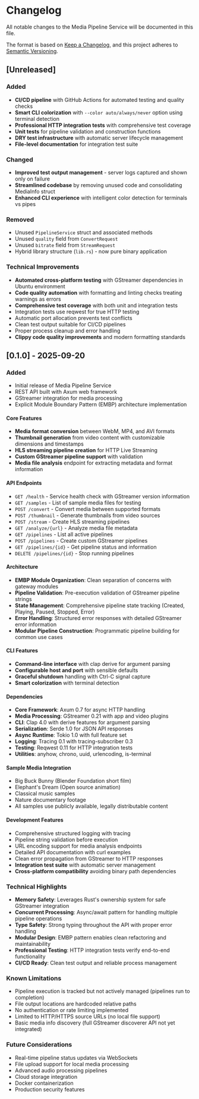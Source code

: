 # Changelog

All notable changes to the Media Pipeline Service will be documented in this file.

The format is based on [Keep a Changelog](https://keepachangelog.com/en/1.0.0/),
and this project adheres to [Semantic Versioning](https://semver.org/spec/v2.0.0.html).

## [Unreleased]

### Added
- **CI/CD pipeline** with GitHub Actions for automated testing and quality checks
- **Smart CLI colorization** with `--color auto/always/never` option using terminal detection
- **Professional HTTP integration tests** with comprehensive test coverage
- **Unit tests** for pipeline validation and construction functions
- **DRY test infrastructure** with automatic server lifecycle management
- **File-level documentation** for integration test suite

### Changed
- **Improved test output management** - server logs captured and shown only on failure
- **Streamlined codebase** by removing unused code and consolidating MediaInfo struct
- **Enhanced CLI experience** with intelligent color detection for terminals vs pipes

### Removed
- Unused `PipelineService` struct and associated methods
- Unused `quality` field from `ConvertRequest`
- Unused `bitrate` field from `StreamRequest`
- Hybrid library structure (`lib.rs`) - now pure binary application

### Technical Improvements
- **Automated cross-platform testing** with GStreamer dependencies in Ubuntu environment
- **Code quality automation** with formatting and linting checks treating warnings as errors
- **Comprehensive test coverage** with both unit and integration tests
- Integration tests use reqwest for true HTTP testing
- Automatic port allocation prevents test conflicts
- Clean test output suitable for CI/CD pipelines
- Proper process cleanup and error handling
- **Clippy code quality improvements** and modern formatting standards

## [0.1.0] - 2025-09-20

### Added
- Initial release of Media Pipeline Service
- REST API built with Axum web framework
- GStreamer integration for media processing
- Explicit Module Boundary Pattern (EMBP) architecture implementation

#### Core Features
- **Media format conversion** between WebM, MP4, and AVI formats
- **Thumbnail generation** from video content with customizable dimensions and timestamps
- **HLS streaming pipeline creation** for HTTP Live Streaming
- **Custom GStreamer pipeline support** with validation
- **Media file analysis** endpoint for extracting metadata and format information

#### API Endpoints
- `GET /health` - Service health check with GStreamer version information
- `GET /samples` - List of sample media files for testing
- `POST /convert` - Convert media between supported formats
- `POST /thumbnail` - Generate thumbnails from video sources
- `POST /stream` - Create HLS streaming pipelines
- `GET /analyze/{url}` - Analyze media file metadata
- `GET /pipelines` - List all active pipelines
- `POST /pipelines` - Create custom GStreamer pipelines
- `GET /pipelines/{id}` - Get pipeline status and information
- `DELETE /pipelines/{id}` - Stop running pipelines

#### Architecture
- **EMBP Module Organization**: Clean separation of concerns with gateway modules
- **Pipeline Validation**: Pre-execution validation of GStreamer pipeline strings
- **State Management**: Comprehensive pipeline state tracking (Created, Playing, Paused, Stopped, Error)
- **Error Handling**: Structured error responses with detailed GStreamer error information
- **Modular Pipeline Construction**: Programmatic pipeline building for common use cases

#### CLI Features
- **Command-line interface** with clap derive for argument parsing
- **Configurable host and port** with sensible defaults
- **Graceful shutdown** handling with Ctrl-C signal capture
- **Smart colorization** with terminal detection

#### Dependencies
- **Core Framework**: Axum 0.7 for async HTTP handling
- **Media Processing**: GStreamer 0.21 with app and video plugins
- **CLI**: Clap 4.0 with derive features for argument parsing
- **Serialization**: Serde 1.0 for JSON API responses
- **Async Runtime**: Tokio 1.0 with full feature set
- **Logging**: Tracing 0.1 with tracing-subscriber 0.3
- **Testing**: Reqwest 0.11 for HTTP integration tests
- **Utilities**: anyhow, chrono, uuid, urlencoding, is-terminal

#### Sample Media Integration
- Big Buck Bunny (Blender Foundation short film)
- Elephant's Dream (Open source animation)
- Classical music samples
- Nature documentary footage
- All samples use publicly available, legally distributable content

#### Development Features
- Comprehensive structured logging with tracing
- Pipeline string validation before execution
- URL encoding support for media analysis endpoints
- Detailed API documentation with curl examples
- Clean error propagation from GStreamer to HTTP responses
- **Integration test suite** with automatic server management
- **Cross-platform compatibility** avoiding binary path dependencies

### Technical Highlights
- **Memory Safety**: Leverages Rust's ownership system for safe GStreamer integration
- **Concurrent Processing**: Async/await pattern for handling multiple pipeline operations
- **Type Safety**: Strong typing throughout the API with proper error handling
- **Modular Design**: EMBP pattern enables clean refactoring and maintainability
- **Professional Testing**: HTTP integration tests verify end-to-end functionality
- **CI/CD Ready**: Clean test output and reliable process management

### Known Limitations
- Pipeline execution is tracked but not actively managed (pipelines run to completion)
- File output locations are hardcoded relative paths
- No authentication or rate limiting implemented
- Limited to HTTP/HTTPS source URLs (no local file support)
- Basic media info discovery (full GStreamer discoverer API not yet integrated)

### Future Considerations
- Real-time pipeline status updates via WebSockets
- File upload support for local media processing
- Advanced audio processing pipelines
- Cloud storage integration
- Docker containerization
- Production security features
